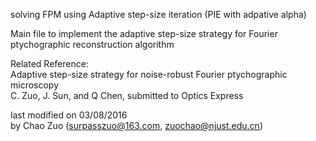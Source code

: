 solving FPM using Adaptive step-size iteration (PIE with adpative alpha)

Main file to implement the adaptive step-size strategy for Fourier
ptychographic reconstruction algorithm

Related Reference: <br>
Adaptive step-size strategy for noise-robust Fourier ptychographic microscopy <br>
C. Zuo, J. Sun, and Q Chen, submitted to Optics Express <br>

last modified on 03/08/2016 <br>
by Chao Zuo (surpasszuo@163.com, zuochao@njust.edu.cn) <br>
